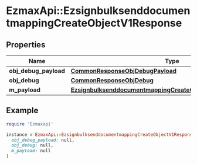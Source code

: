 # EzmaxApi::EzsignbulksenddocumentmappingCreateObjectV1Response

## Properties

| Name | Type | Description | Notes |
| ---- | ---- | ----------- | ----- |
| **obj_debug_payload** | [**CommonResponseObjDebugPayload**](CommonResponseObjDebugPayload.md) |  |  |
| **obj_debug** | [**CommonResponseObjDebug**](CommonResponseObjDebug.md) |  | [optional] |
| **m_payload** | [**EzsignbulksenddocumentmappingCreateObjectV1ResponseMPayload**](EzsignbulksenddocumentmappingCreateObjectV1ResponseMPayload.md) |  |  |

## Example

```ruby
require 'Ezmaxapi'

instance = EzmaxApi::EzsignbulksenddocumentmappingCreateObjectV1Response.new(
  obj_debug_payload: null,
  obj_debug: null,
  m_payload: null
)
```

